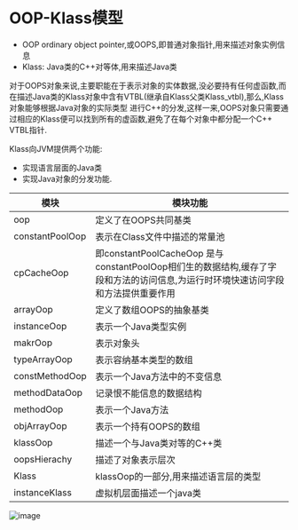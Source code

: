 # OOP-Klass模型

- OOP ordinary object pointer,或OOPS,即普通对象指针,用来描述对象实例信息
- Klass: Java类的C++对等体,用来描述Java类

对于OOPS对象来说,主要职能在于表示对象的实体数据,没必要持有任何虚函数,而在描述Java类的Klass对象中含有VTBL(继承自Klass父类Klass_vtbl),那么,Klass对象能够根据Java对象的实际类型
进行C++的分发,这样一来,OOPS对象只需要通过相应的Klass便可以找到所有的虚函数,避免了在每个对象中都分配一个C++ VTBL指针. <br/>

Klass向JVM提供两个功能:
  - 实现语言层面的Java类
  - 实现Java对象的分发功能.

|模块|模块功能|
|--|--|
|oop|定义了在OOPS共同基类|
|constantPoolOop|表示在Class文件中描述的常量池|
|cpCacheOop|即constantPoolCacheOop 是与constantPoolOop相们生的数据结构,缓存了字段和方法的访问信息,为运行时环境快速访问字段和方法提供重要作用|
|arrayOop|定义了数组OOPS的抽象基类|
|instanceOop|表示一个Java类型实例|
|makrOop|表示对象头|
|typeArrayOop|表示容纳基本类型的数组|
|constMethodOop|表示一个Java方法中的不变信息|
|methodDataOop|记录恨不能信息的数据结构|
|methodOop|表示一个Java方法|
|objArrayOop|表示一个持有OOPS的数组|
|klassOop|描述一个与Java类对等的C++类|
|oopsHierachy|描述了对象表示层次|
|Klass|klassOop的一部分,用来描述语言层的类型|
|instanceKlass|虚拟机层面描述一个java类|

![image](https://user-images.githubusercontent.com/26846402/130542414-0cec51a2-b741-4998-8283-c612735396a9.png)
